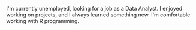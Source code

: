 I'm currently unemployed, looking for a job as a Data Analyst.
I enjoyed working on projects, and I always learned something new.
I'm comfortable working with R programming.
